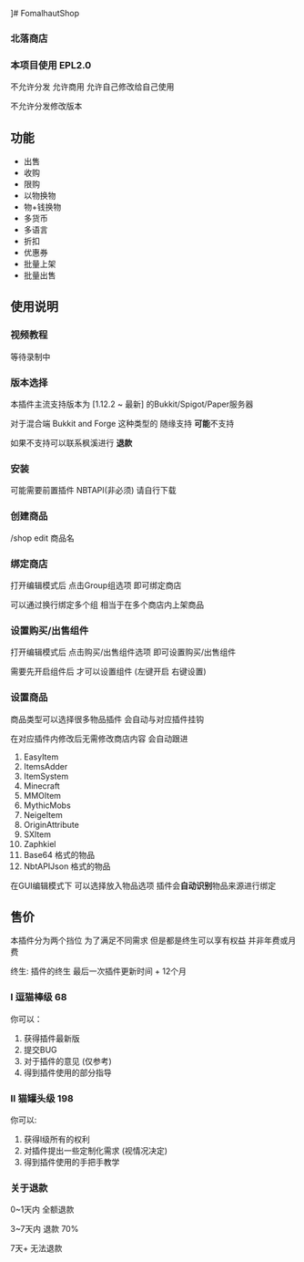 ]# FomalhautShop

### 北落商店

### 本项目使用 EPL2.0

不允许分发 允许商用 允许自己修改给自己使用

不允许分发修改版本

## 功能

+ 出售
+ 收购
+ 限购
+ 以物换物
+ 物+钱换物
+ 多货币
+ 多语言
+ 折扣
+ 优惠券
+ 批量上架
+ 批量出售

## 使用说明

### 视频教程

等待录制中

### 版本选择

本插件主流支持版本为 [1.12.2 ~ 最新] 的Bukkit/Spigot/Paper服务器

对于混合端 Bukkit and Forge 这种类型的 随缘支持 **可能**不支持

如果不支持可以联系枫溪进行 **退款**

### 安装

可能需要前置插件 NBTAPI(非必须) 请自行下载

### 创建商品

/shop edit 商品名

### 绑定商店

打开编辑模式后 点击Group组选项 即可绑定商店

可以通过换行绑定多个组 相当于在多个商店内上架商品

### 设置购买/出售组件

打开编辑模式后 点击购买/出售组件选项 即可设置购买/出售组件

需要先开启组件后 才可以设置组件 (左键开启 右键设置)

### 设置商品

商品类型可以选择很多物品插件 会自动与对应插件挂钩

在对应插件内修改后无需修改商店内容 会自动跟进

1. EasyItem
2. ItemsAdder
3. ItemSystem
4. Minecraft
5. MMOItem
6. MythicMobs
7. NeigeItem
8. OriginAttribute
9. SXItem
10. Zaphkiel
11. Base64 格式的物品
12. NbtAPIJson 格式的物品

在GUI编辑模式下 可以选择放入物品选项 插件会**自动识别**物品来源进行绑定

## 售价

本插件分为两个挡位 为了满足不同需求 但是都是终生可以享有权益 并非年费或月费

终生: 插件的终生 最后一次插件更新时间 + 12个月

### I 逗猫棒级 68

你可以：

1. 获得插件最新版
2. 提交BUG
3. 对于插件的意见 (仅参考)
4. 得到插件使用的部分指导

### II 猫罐头级 198

你可以:

1. 获得I级所有的权利
2. 对插件提出一些定制化需求 (视情况决定)
3. 得到插件使用的手把手教学

### 关于退款

0~1天内 全额退款

3~7天内 退款 70%

7天+ 无法退款
